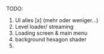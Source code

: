 
TODO:
1. UI alles [x] (mehr oder weniger...)
2. Level loader/ streaming
3. Loading screen & main menu
4. background hexagon shader
5.